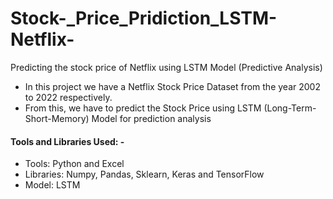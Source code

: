# Stock-_Price_Pridiction_LSTM-Netflix-
Predicting the stock price of Netflix using LSTM Model (Predictive Analysis)
- In this project we have a Netflix Stock Price Dataset from the year 2002 to 2022 respectively. 
- From this, we have to predict the Stock Price using LSTM (Long-Term-Short-Memory) Model for prediction analysis

#### Tools and Libraries Used: -
- Tools: Python and Excel
- Libraries: Numpy, Pandas, Sklearn, Keras and TensorFlow
- Model: LSTM
